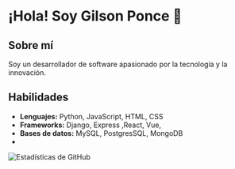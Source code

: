 # ¡Hola! Soy Gilson Ponce 👋

## Sobre mí
Soy un desarrollador de software apasionado por la tecnología y la innovación.

## Habilidades
- **Lenguajes:** Python, JavaScript, HTML, CSS
- **Frameworks:** Django, Express ,React, Vue,
- **Bases de datos:** MySQL, PostgresSQL, MongoDB
- 

![Estadísticas de GitHub](https://github-readme-stats.vercel.app/api?username=GilsonPonce)

<!--
**GilsonPonce/GilsonPonce** is a ✨ _special_ ✨ repository because its `README.md` (this file) appears on your GitHub profile.

Here are some ideas to get you started:

- 🔭 I’m currently working on ...
- 🌱 I’m currently learning ...
- 👯 I’m looking to collaborate on ...
- 🤔 I’m looking for help with ...
- 💬 Ask me about ...
- 📫 How to reach me: ...
- 😄 Pronouns: ...
- ⚡ Fun fact: ...
-->
